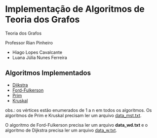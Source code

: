 # Implementação de Algoritmos de Teoria dos Grafos

Teoria dos Grafos

Professor Rian Pinheiro

* Hiago Lopes Cavalcante
* Luana Júlia Nunes Ferreira

## Algoritmos Implementados

* [Dijkstra](https://github.com/hglps/graph_implementation/blob/main/dijkstra.cpp)
* [Ford-Fulkerson](https://github.com/hglps/graph_implementation/blob/main/ford_fulkerson.cpp)
* [Prim](https://github.com/hglps/graph_implementation/blob/main/prim.cpp)
* [Kruskal](https://github.com/hglps/graph_implementation/blob/main/kruskal.cpp)

obs.: os vértices estão enumerados de 1 a n em todos os algoritmos. Os algoritmos de Prim e Kruskal precisam ler um arquivo [data_mst.txt](https://github.com/hglps/graph_implementation/blob/main/data_mst.txt).

O algoritmo de Ford-Fulkerson precisa ler um arquivo **data_wd.txt** e o algoritmo de Dijkstra precisa ler um arquivo [data_w.txt](https://github.com/hglps/graph_implementation/blob/main/data_w.txt).
